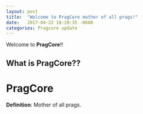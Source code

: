 ```yaml
---
layout: post
title:  "Welcome to PragCore mother of all prags!"
date:   2017-04-22 18:20:35 -0600
categories: Pragcore update
---
```

Welcome to **PragCore**!!

What is **PragCore**??
---

  PragCore
=====

  **Definition**:
    Mother of all prags.
